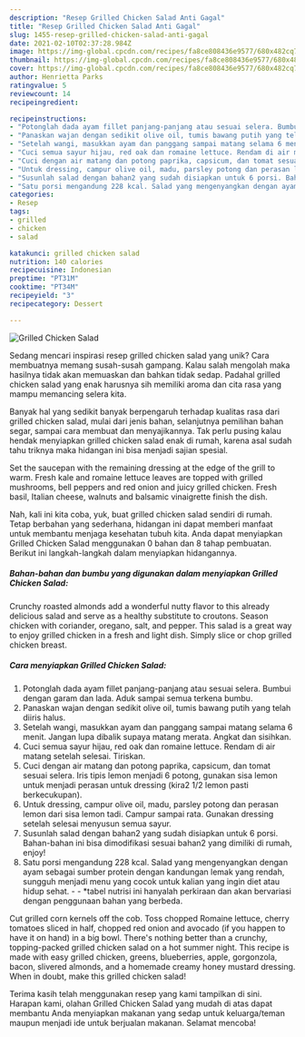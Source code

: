 ```yaml
---
description: "Resep Grilled Chicken Salad Anti Gagal"
title: "Resep Grilled Chicken Salad Anti Gagal"
slug: 1455-resep-grilled-chicken-salad-anti-gagal
date: 2021-02-10T02:37:28.984Z
image: https://img-global.cpcdn.com/recipes/fa8ce808436e9577/680x482cq70/grilled-chicken-salad-foto-resep-utama.jpg
thumbnail: https://img-global.cpcdn.com/recipes/fa8ce808436e9577/680x482cq70/grilled-chicken-salad-foto-resep-utama.jpg
cover: https://img-global.cpcdn.com/recipes/fa8ce808436e9577/680x482cq70/grilled-chicken-salad-foto-resep-utama.jpg
author: Henrietta Parks
ratingvalue: 5
reviewcount: 14
recipeingredient:

recipeinstructions:
- "Potonglah dada ayam fillet panjang-panjang atau sesuai selera. Bumbui dengan garam dan lada. Aduk sampai semua terkena bumbu."
- "Panaskan wajan dengan sedikit olive oil, tumis bawang putih yang telah diiris halus."
- "Setelah wangi, masukkan ayam dan panggang sampai matang selama 6 menit. Jangan lupa dibalik supaya matang merata. Angkat dan sisihkan."
- "Cuci semua sayur hijau, red oak dan romaine lettuce. Rendam di air matang setelah selesai. Tiriskan."
- "Cuci dengan air matang dan potong paprika, capsicum, dan tomat sesuai selera. Iris tipis lemon menjadi 6 potong, gunakan sisa lemon untuk menjadi perasan untuk dressing (kira2 1/2 lemon pasti berkecukupan)."
- "Untuk dressing, campur olive oil, madu, parsley potong dan perasan lemon dari sisa lemon tadi. Campur sampai rata. Gunakan dressing setelah selesai menyusun semua sayur."
- "Susunlah salad dengan bahan2 yang sudah disiapkan untuk 6 porsi. Bahan-bahan ini bisa dimodifikasi sesuai bahan2 yang dimiliki di rumah, enjoy!"
- "Satu porsi mengandung 228 kcal. Salad yang mengenyangkan dengan ayam sebagai sumber protein dengan kandungan lemak yang rendah, sungguh menjadi menu yang cocok untuk kalian yang ingin diet atau hidup sehat.  *tabel nutrisi ini hanyalah perkiraan dan akan bervariasi dengan penggunaan bahan yang berbeda."
categories:
- Resep
tags:
- grilled
- chicken
- salad

katakunci: grilled chicken salad 
nutrition: 140 calories
recipecuisine: Indonesian
preptime: "PT31M"
cooktime: "PT34M"
recipeyield: "3"
recipecategory: Dessert

---
```



![Grilled Chicken Salad](https://img-global.cpcdn.com/recipes/fa8ce808436e9577/680x482cq70/grilled-chicken-salad-foto-resep-utama.jpg)

Sedang mencari inspirasi resep grilled chicken salad yang unik? Cara membuatnya memang susah-susah gampang. Kalau salah mengolah maka hasilnya tidak akan memuaskan dan bahkan tidak sedap. Padahal grilled chicken salad yang enak harusnya sih memiliki aroma dan cita rasa yang mampu memancing selera kita.

Banyak hal yang sedikit banyak berpengaruh terhadap kualitas rasa dari grilled chicken salad, mulai dari jenis bahan, selanjutnya pemilihan bahan segar, sampai cara membuat dan menyajikannya. Tak perlu pusing kalau hendak menyiapkan grilled chicken salad enak di rumah, karena asal sudah tahu triknya maka hidangan ini bisa menjadi sajian spesial.

Set the saucepan with the remaining dressing at the edge of the grill to warm. Fresh kale and romaine lettuce leaves are topped with grilled mushrooms, bell peppers and red onion and juicy grilled chicken. Fresh basil, Italian cheese, walnuts and balsamic vinaigrette finish the dish.


Nah, kali ini kita coba, yuk, buat grilled chicken salad sendiri di rumah. Tetap berbahan yang sederhana, hidangan ini dapat memberi manfaat untuk membantu menjaga kesehatan tubuh kita. Anda dapat menyiapkan Grilled Chicken Salad menggunakan 0 bahan dan 8 tahap pembuatan. Berikut ini langkah-langkah dalam menyiapkan hidangannya.

<!--inarticleads1-->

##### Bahan-bahan dan bumbu yang digunakan dalam menyiapkan Grilled Chicken Salad:



Crunchy roasted almonds add a wonderful nutty flavor to this already delicious salad and serve as a healthy substitute to croutons. Season chicken with coriander, oregano, salt, and pepper. This salad is a great way to enjoy grilled chicken in a fresh and light dish. Simply slice or chop grilled chicken breast. 

<!--inarticleads2-->

##### Cara menyiapkan Grilled Chicken Salad:

1. Potonglah dada ayam fillet panjang-panjang atau sesuai selera. Bumbui dengan garam dan lada. Aduk sampai semua terkena bumbu.
1. Panaskan wajan dengan sedikit olive oil, tumis bawang putih yang telah diiris halus.
1. Setelah wangi, masukkan ayam dan panggang sampai matang selama 6 menit. Jangan lupa dibalik supaya matang merata. Angkat dan sisihkan.
1. Cuci semua sayur hijau, red oak dan romaine lettuce. Rendam di air matang setelah selesai. Tiriskan.
1. Cuci dengan air matang dan potong paprika, capsicum, dan tomat sesuai selera. Iris tipis lemon menjadi 6 potong, gunakan sisa lemon untuk menjadi perasan untuk dressing (kira2 1/2 lemon pasti berkecukupan).
1. Untuk dressing, campur olive oil, madu, parsley potong dan perasan lemon dari sisa lemon tadi. Campur sampai rata. Gunakan dressing setelah selesai menyusun semua sayur.
1. Susunlah salad dengan bahan2 yang sudah disiapkan untuk 6 porsi. Bahan-bahan ini bisa dimodifikasi sesuai bahan2 yang dimiliki di rumah, enjoy!
1. Satu porsi mengandung 228 kcal. Salad yang mengenyangkan dengan ayam sebagai sumber protein dengan kandungan lemak yang rendah, sungguh menjadi menu yang cocok untuk kalian yang ingin diet atau hidup sehat. -  - *tabel nutrisi ini hanyalah perkiraan dan akan bervariasi dengan penggunaan bahan yang berbeda.


Cut grilled corn kernels off the cob. Toss chopped Romaine lettuce, cherry tomatoes sliced in half, chopped red onion and avocado (if you happen to have it on hand) in a big bowl. There&#39;s nothing better than a crunchy, topping-packed grilled chicken salad on a hot summer night. This recipe is made with easy grilled chicken, greens, blueberries, apple, gorgonzola, bacon, slivered almonds, and a homemade creamy honey mustard dressing. When in doubt, make this grilled chicken salad! 

Terima kasih telah menggunakan resep yang kami tampilkan di sini. Harapan kami, olahan Grilled Chicken Salad yang mudah di atas dapat membantu Anda menyiapkan makanan yang sedap untuk keluarga/teman maupun menjadi ide untuk berjualan makanan. Selamat mencoba!
